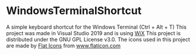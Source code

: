 # WindowsTerminalShortcut
A simple keyboard shortcut for the Windows Terminal (Ctrl + Alt + T)
This project was made in Visual Studio 2019 and is using [WiX](https://wixtoolset.org/)
This project is distributed under the GNU GPL License v3.0. The icons used in this project are made by [Flat Icons](https://www.flaticon.com/authors/flat-icons) from www.flaticon.com

